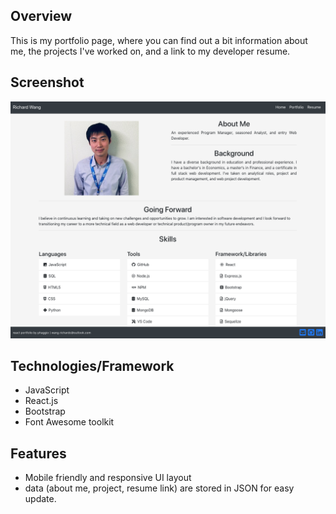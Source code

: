 ## Overview

This is my portfolio page, where you can find out a bit information about me, the projects I've worked on, and a link to my developer resume.


## Screenshot
![image](https://raw.githubusercontent.com/phaggio/react-portfolio/master/screenshot/react-portfolio-screenshot.png)


## Technologies/Framework
* JavaScript
* React.js
* Bootstrap
* Font Awesome toolkit


## Features
* Mobile friendly and responsive UI layout
* data (about me, project, resume link) are stored in JSON for easy update.
